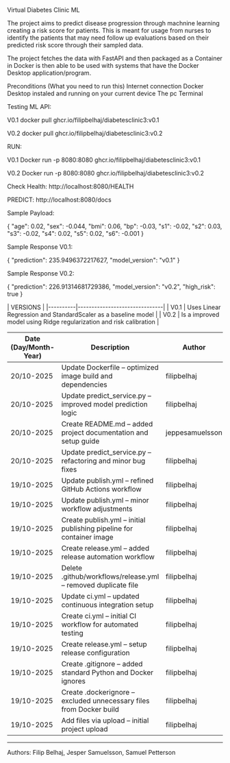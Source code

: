 Virtual Diabetes Clinic ML

The project aims to predict disease progression through machnine learning creating a risk score for patients. This is meant for usage from nurses to identify the patients that may need follow up evaluations based on their predicted risk score through their sampled data.

The project fetches the data with FastAPI and then packaged as a Container in Docker is then able to be used with systems that have the Docker Desktop application/program.

Preconditions (What you need to run this)
Internet connection
Docker Desktop instaled and running on your current device 
The pc Terminal

Testing ML API: 

V0.1
docker pull ghcr.io/filipbelhaj/diabetesclinic3:v0.1

V0.2
docker pull ghcr.io/filipbelhaj/diabetesclinic3:v0.2

RUN:

V0.1
Docker run -p 8080:8080 ghcr.io/filipbelhaj/diabetesclinic3:v0.1

V0.2
Docker run -p 8080:8080 ghcr.io/filipbelhaj/diabetesclinic3:v0.2

Check Health: 
http://localhost:8080/HEALTH

PREDICT:
http://localhost:8080/docs

Sample Payload:

{ 
"age": 0.02, 
"sex": -0.044, 
"bmi": 0.06, 
"bp": -0.03, 
"s1": -0.02, 
"s2": 0.03, 
"s3": -0.02,
"s4": 0.02, 
"s5": 0.02, 
"s6": -0.001 
}

Sample Response V0.1:

{
  "prediction": 235.9496372217627,
  "model_version": "v0.1"
}

Sample Response V0.2:

{
  "prediction": 226.91314681729386,
  "model_version": "v0.2",
  "high_risk": true
}

| VERSIONS |
|----------|-------------------------------|
| V0.1 | Uses Linear Regression and StandardScaler as a baseline model |
| V0.2 | Is a improved model using Ridge regularization and risk calibration |


| Date (Day/Month-Year) | Description | Author | Status |
|------------------------|-------------|---------|---------|
| 20/10-2025 | Update Dockerfile – optimized image build and dependencies | filipbelhaj | ✅ Verified |
| 20/10-2025 | Update predict_service.py – improved model prediction logic | filipbelhaj | ✅ Verified |
| 20/10-2025 | Create README.md – added project documentation and setup guide | jeppesamuelsson | ✅ Verified |
| 20/10-2025 | Update predict_service.py – refactoring and minor bug fixes | filipbelhaj | ✅ Verified |
| 19/10-2025 | Update publish.yml – refined GitHub Actions workflow | filipbelhaj | ✅ Verified |
| 19/10-2025 | Update publish.yml – minor workflow adjustments | filipbelhaj | ✅ Verified |
| 19/10-2025 | Create publish.yml – initial publishing pipeline for container image | filipbelhaj | ✅ Verified |
| 19/10-2025 | Create release.yml – added release automation workflow | filipbelhaj | ✅ Verified |
| 19/10-2025 | Delete .github/workflows/release.yml – removed duplicate file | filipbelhaj | ✅ Verified |
| 19/10-2025 | Update ci.yml – updated continuous integration setup | filipbelhaj | ✅ Verified |
| 19/10-2025 | Create ci.yml – initial CI workflow for automated testing | filipbelhaj | ✅ Verified |
| 19/10-2025 | Create release.yml – setup release configuration | filipbelhaj | ✅ Verified |
| 19/10-2025 | Create .gitignore – added standard Python and Docker ignores | filipbelhaj | ✅ Verified |
| 19/10-2025 | Create .dockerignore – excluded unnecessary files from Docker build | filipbelhaj | ✅ Verified |
| 19/10-2025 | Add files via upload – initial project upload | filipbelhaj | ✅ Verified |

---




Authors:
Filip Belhaj, Jesper Samuelsson, Samuel Petterson





